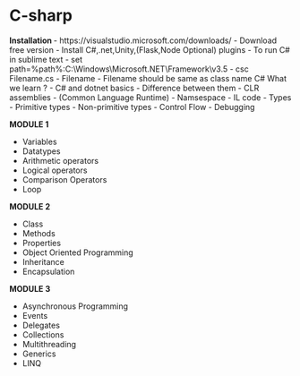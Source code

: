 # C-sharp
<b> 
  Installation
  </b> 
  -  https://visualstudio.microsoft.com/downloads/ 
  -  Download free version 
 -  Install C#,.net,Unity,(Flask,Node Optional) plugins 
 -  To run C# in sublime text 
 -  set path=%path%:C:\Windows\Microsoft.NET\Framework\v3.5
 -  csc Filename.cs
 -  Filename
 -  Filename should be same as class name 
C#
What we learn ? 
- C# and dotnet basics 
- Difference between them 
- CLR assemblies - (Common Language Runtime)
- Namsespace 
- IL code
- Types 
  - Primitive types 
  - Non-primitive types 
- Control Flow
- Debugging

<b>MODULE 1 </b>
- Variables
- Datatypes 
- Arithmetic operators 
- Logical operators 
- Comparison Operators 
- Loop 

<b>MODULE 2 </b>
- Class 
- Methods 
- Properties 
- Object Oriented Programming 
- Inheritance
- Encapsulation 

<b>MODULE 3 </b>
- Asynchronous Programming 
- Events 
- Delegates 
- Collections 
- Multithreading 
- Generics 
- LINQ

